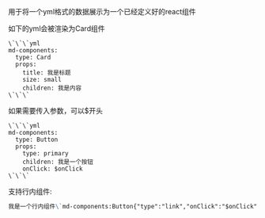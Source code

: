 用于将一个yml格式的数据展示为一个已经定义好的react组件

如下的yml会被渲染为Card组件

```jsunicoderegexp
\`\`\`yml
md-components:
  type: Card
  props:
    title: 我是标题
    size: small
    children: 我是内容
\`\`\`
```

如果需要传入参数，可以$开头

```jsunicoderegexp
\`\`\`yml
md-components:
  type: Button
  props:
    type: primary
    children: 我是一个按钮
    onClick: $onClick
\`\`\`
```

支持行内组件:
```md
我是一个行内组件\`md-components:Button{"type":"link","onClick":"$onClick","children":"我是一个行内按钮"}\`
```